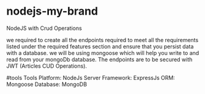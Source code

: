 # nodejs-my-brand
NodeJS with Crud Operations

we required to create all the endpoints required to meet all the requirements listed under the required features section and ensure that you persist data with a database.
we will be using mongoose which will  help you write to and read from your mongoDb database. The endpoints are to be secured with JWT (Articles CUD Operations).

#tools 
Tools
Platform: NodeJs
Server Framework: ExpressJs
ORM: Mongoose
Database: MongoDB
